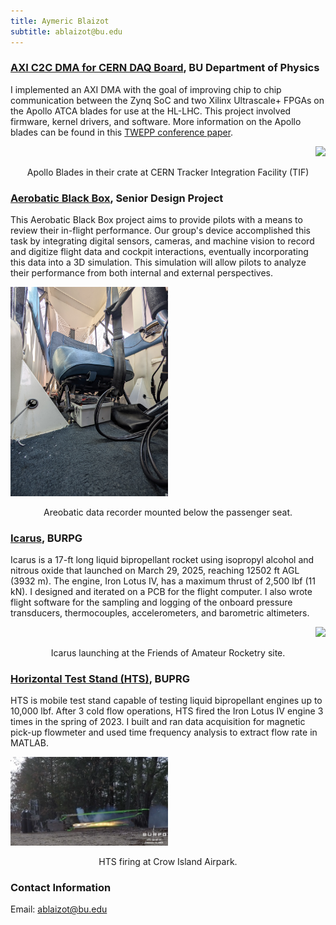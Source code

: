 ```yaml
---
title: Aymeric Blaizot
subtitle: ablaizot@bu.edu
---
```



### [AXI C2C DMA for CERN DAQ Board](https://ablaizot.github.io/portfolio/2025/01/09/DMA_Driver.html), BU Department of Physics
I implemented an AXI DMA with the goal of improving chip to chip communication between the Zynq SoC and two Xilinx Ultrascale+ FPGAs on the Apollo ATCA
blades for use at the HL-LHC. This project involved firmware, kernel drivers, and software. More information on the Apollo blades can be found in this [TWEPP conference paper](https://arxiv.org/pdf/2501.03702).


<p align="right">
<img src="images/Apollo.jpg" width="50%">
</p>
<p align="center">
Apollo Blades in their crate at CERN Tracker Integration Facility (TIF)
</p>


### [Aerobatic Black Box](https://ablaizot.github.io/portfolio/2025/01/09/Aerobatic-black-box.html), Senior Design Project
This Aerobatic Black Box project aims to provide pilots with a means to review their in-flight performance. Our group's device accomplished this task by integrating digital sensors, cameras, and machine vision to record and digitize flight data and cockpit interactions, eventually incorporating this data into a 3D simulation. This simulation will allow pilots to analyze their performance from both internal and external perspectives.

<p align="left">
<img src="images/black_box.jpg" width="50%">
</p>
<p align="center">
Areobatic data recorder mounted below the passenger seat.
</p>

### [Icarus](https://ablaizot.github.io/portfolio/2025/01/09/Icarus.html), BURPG
Icarus is a 17-ft long liquid bipropellant rocket using isopropyl alcohol and nitrous oxide that launched on March 29, 2025, reaching 12502 ft AGL (3932 m). The engine, Iron Lotus IV, has a maximum thrust of 2,500 lbf (11 kN). 
I designed and iterated on a PCB for the flight computer. I also wrote flight software for the sampling and logging of the onboard pressure transducers, thermocouples, accelerometers, and barometric altimeters. 

<p align="right">
<img src="images/icarus.jpg" width="50%">
</p>
<p align="center">
Icarus launching at the Friends of Amateur Rocketry site.
</p>

### [Horizontal Test Stand (HTS)](https://ablaizot.github.io/portfolio/2025/01/09/HTS.html), BUPRG
HTS is mobile test stand capable of testing liquid bipropellant engines up to 10,000 lbf. After 3 cold flow operations, HTS fired the Iron Lotus IV engine 3 times in the spring of 2023. I built and ran data acquisition for magnetic pick-up flowmeter and used time frequency analysis to extract flow rate in MATLAB.

<p align="left">
<img src="images/hts.png" width="50%">
</p>
<p align="center">
HTS firing at Crow Island Airpark.
</p>

### Contact Information
Email: ablaizot@bu.edu
